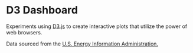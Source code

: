 # D3 Dashboard

Experiments using [D3.js](https://d3js.org/) to create interactive plots that utilize the power of web browsers.

Data sourced from the [U.S. Energy Information Administration.](https://www.eia.gov/totalenergy/data/monthly/)
